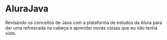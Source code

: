 # AluraJava
Revisando os conceitos de Java com a plataforma de estudos da Alura para dar uma refrescada na cabeça e aprender novas coisas que eu não tenha visto.

